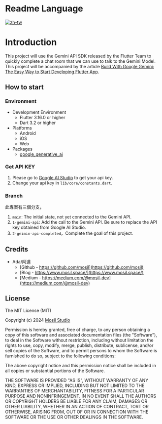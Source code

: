 # Readme Language

[![zh-tw](https://img.shields.io/badge/lang-zh_tw-blue.svg)](https://github.com/mosil/flutter-google-gemini-apihttps://github.com/mosil/flutter-google-gemini-api/blob/main/README.md)

# Introduction

This project will use the Gemini API SDK released by the Flutter Team to quickly complete a chat room that we can use to
talk to the Gemini Model.
This project will be accompanied by the
article [Build With Google Gemini: The Easy Way to Start Developing Flutter App](https://medium.com/@mosil-dev/build-with-google-gemini-the-easy-way-to-start-developing-flutter-apps-c6e4f308bc54).

## How to start

### Environment

- Development Environment
    - Flutter 3.16.0 or higher
    - Dart 3.2 or higher
- Platforms
    - Android
    - iOS
    - Web
- Packages
    - [google_generative_ai](https://pub.dev/packages/google_generative_ai)

### Get API KEY

1. Please go to [Google AI Studio](https://aistudio.google.com/app/apikey) to get your api key.
2. Change your api key in `lib/core/constants.dart`.

### Branch

此專案有三個分支，

1. `main`: The initial state, not yet connected to the Gemini API.
2. `1-gemini-api`: Add the call to the Gemini API. Be sure to replace the API key obtained from Google AI Studio.
3. `2-geimin-api-completed`，Complete the goal of this project.

## Credits

- Ada/阿達
    - [Github - https://github.com/mosil](https://github.com/mosil)
    - [Blog - https://www.mosil.space/](https://www.mosil.space/)
    - [Medium - https://medium.com/@mosil-dev](https://medium.com/@mosil-dev)

## License

The MIT License (MIT)

Copyright (c) 2024 [Mosil Studio](https://mosil.space/)

Permission is hereby granted, free of charge, to any person obtaining a copy of this software and
associated documentation files (the "Software"), to deal in the Software without restriction,
including without limitation the rights to use, copy, modify, merge, publish, distribute,
sublicense, and/or sell copies of the Software, and to permit persons to whom the Software is
furnished to do so, subject to the following conditions:

The above copyright notice and this permission notice shall be included in all copies or substantial
portions of the Software.

THE SOFTWARE IS PROVIDED "AS IS", WITHOUT WARRANTY OF ANY KIND, EXPRESS OR IMPLIED, INCLUDING BUT
NOT LIMITED TO THE WARRANTIES OF MERCHANTABILITY, FITNESS FOR A PARTICULAR PURPOSE AND
NONINFRINGEMENT. IN NO EVENT SHALL THE AUTHORS OR COPYRIGHT HOLDERS BE LIABLE FOR ANY CLAIM, DAMAGES
OR OTHER LIABILITY, WHETHER IN AN ACTION OF CONTRACT, TORT OR OTHERWISE, ARISING FROM, OUT OF OR IN
CONNECTION WITH THE SOFTWARE OR THE USE OR OTHER DEALINGS IN THE SOFTWARE.
